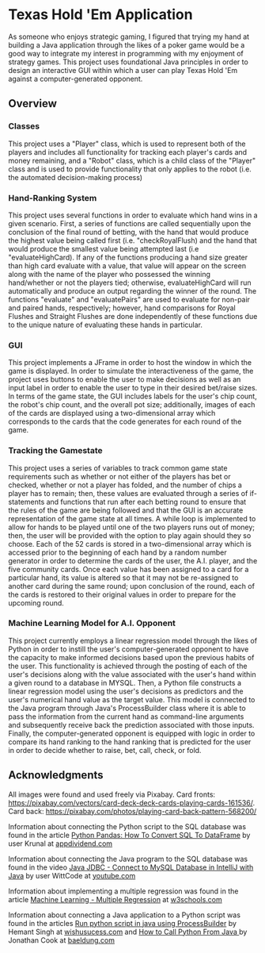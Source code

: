 # Texas Hold 'Em Application
As someone who enjoys strategic gaming, I figured that trying my hand at building a Java application through the likes of a poker game would be a good way to integrate my interest in programming with my enjoyment of strategy games. This project uses foundational Java principles in order to design an interactive GUI within which a user can play Texas Hold 'Em against a computer-generated opponent. 
## Overview 
### Classes 
This project uses a "Player" class, which is used to represent both of the players and includes all functionality for tracking each player's cards and money remaining, and a "Robot" class, which is a child class of the "Player" class and is used to provide functionality that only applies to the robot (i.e. the automated decision-making process)
### Hand-Ranking System 
This project uses several functions in order to evaluate which hand wins in a given scenario. First, a series of functions are called sequentially upon the conclusion of the final round of betting, with the hand that would produce the highest value being called first (i.e. "checkRoyalFlush) and the hand that would produce the smallest value being attempted last (i.e "evaluateHighCard). If any of the functions producing a hand size greater than high card evaluate with a value, that value will appear on the screen along with the name of the player who possessed the winning hand/whether or not the players tied; otherwise, evaluateHighCard will run automatically and produce an output regarding the winner of the round. The functions "evaluate" and "evaluatePairs" are used to evaluate for non-pair and paired hands, respectively; however, hand comparisons for Royal Flushes and Straight Flushes are done independently of these functions due to the unique nature of evaluating these hands in particular. 
### GUI
This project implements a JFrame in order to host the window in which the game is displayed. In order to simulate the interactiveness of the game, the project uses buttons to enable the user to make decisions as well as an input label in order to enable the user to type in their desired bet/raise sizes. In terms of the game state, the GUI includes labels for the user's chip count, the robot's chip count, and the overall pot size; additionally, images of each of the cards are displayed using a two-dimensional array which corresponds to the cards that the code generates for each round of the game.
### Tracking the Gamestate
This project uses a series of variables to track common game state requirements such as whether or not either of the players has bet or checked, whether or not a player has folded, and the number of chips a player has to remain; then, these values are evaluated through a series of if-statements and functions that run after each betting round to ensure that the rules of the game are being followed and that the GUI is an accurate representation of the game state at all times. A while loop is implemented to allow for hands to be played until one of the two players runs out of money; then, the user will be provided with the option to play again should they so choose. Each of the 52 cards is stored in a two-dimensional array which is accessed prior to the beginning of each hand by a random number generator in order to determine the cards of the user, the A.I. player, and the five community cards. Once each value has been assigned to a card for a particular hand, its value is altered so that it may not be re-assigned to another card during the same round; upon conclusion of the round, each of the cards is restored to their original values in order to prepare for the upcoming round.
### Machine Learning Model for A.I. Opponent
This project currently employs a linear regression model through the likes of Python in order to instill the user's computer-generated opponent to have the capacity to make informed decisions based upon the previous habits of the user. This functionality is achieved through the posting of each of the user's decisions along with the value associated with the user's hand within a given round to a database in MYSQL. Then, a Python file constructs a linear regression model using the user's decisions as predictors and the user's numerical hand value as the target value. This model is connected to the Java program through Java's ProcessBuilder class where it is able to pass the information from the current hand as command-line arguments and subsequently receive back the prediction associated with those inputs. Finally, the computer-generated opponent is equipped with logic in order to compare its hand ranking to the hand ranking that is predicted for the user in order to decide whether to raise, bet, call, check, or fold. 
## Acknowledgments 
All images were found and used freely via Pixabay. Card fronts: https://pixabay.com/vectors/card-deck-deck-cards-playing-cards-161536/. Card back: https://pixabay.com/photos/playing-card-back-pattern-568200/

Information about connecting the Python script to the SQL database was found in the article [Python Pandas: How To Convert SQL To DataFrame](https://appdividend.com/2020/04/27/python-pandas-how-to-convert-sql-to-dataframe/) by user Krunal at [appdividend.com](https://appdividend.com/) 

Information about connecting the Java program to the SQL database was found in the video [Java JDBC - Connect to MySQL Database in IntelliJ with Java](https://www.youtube.com/watch?v=e8g9eNnFpHQ&t=245s) by user WittCode at [youtube.com](https://www.youtube.com/)

Information about implementing a multiple regression was found in the article [Machine Learning - Multiple Regression](https://www.w3schools.com/python/python_ml_multiple_regression.asp) at [w3schools.com](https://www.w3schools.com/)

Information about connecting a Java application to a Python script was found in the articles [Run python script in java using ProcessBuilder](http://www.wishusucess.com/python-script-in-java-code-using-process-builder/) by Hemant Singh at [wishusucess.com](http://www.wishusucess.com/) and [How to Call Python From Java
](https://www.baeldung.com/java-working-with-python) by Jonathan Cook at [baeldung.com](https://www.baeldung.com/)
